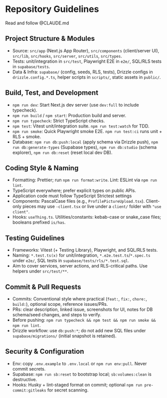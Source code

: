 # Repository Guidelines

Read and follow @CLAUDE.md

## Project Structure & Modules
- Source: `src/app` (Next.js App Router), `src/components` (client/server UI), `src/lib`, `src/hooks`, `src/server`, `src/utils`, `src/types`.
- Tests: unit/integration in `src/test`, Playwright E2E in `e2e/`, SQL/RLS tests in `supabase/tests`.
- Data & Infra: `supabase/` (config, seeds, RLS, tests), Drizzle configs in `drizzle.config.*.ts`, helper scripts in `scripts/`, static assets in `public/`.

## Build, Test, and Development
- `npm run dev`: Start Next.js dev server (use `dev:full` to include typecheck).
- `npm run build` / `npm start`: Production build and server.
- `npm run typecheck`: Strict TypeScript checks.
- `npm test`: Vitest unit/integration suite. `npm run test:watch` for TDD.
- `npm run smoke`: Quick Playwright smoke E2E. `npm run test:ci` runs unit + RLS + smoke.
- Database: `npm run db:push:local` (apply schema via Drizzle push), `npm run db:generate-types` (Supabase types), `npm run db:studio` (schema explorer), `npm run db:reset` (reset local dev DB).

## Coding Style & Naming
- Formatting: Prettier; run `npm run format:write`. Lint: ESLint via `npm run lint`.
- TypeScript everywhere; prefer explicit types on public APIs.
- Application code must follow TypeScript Strictest settings
- Components: PascalCase files (e.g., `ProfilePictureUpload.tsx`). Client-only pieces may use `-client.tsx` or live under a `client/` folder with `"use client"`.
- Hooks: `useThing.ts`. Utilities/constants: kebab-case or snake_case files; booleans prefixed `is/has`.

## Testing Guidelines
- Frameworks: Vitest (+ Testing Library), Playwright, and SQL/RLS tests.
- Naming: `*.test.ts(x)` for unit/integration, `*.e2e.test.ts`/`*.spec.ts` under `e2e/`, SQL tests in `supabase/tests/rls/*.test.sql`.
- Aim to cover services, server actions, and RLS-critical paths. Use helpers under `src/test/**`.

## Commit & Pull Requests
- Commits: Conventional style where practical (`feat:`, `fix:`, `chore:`, `build:`), optional scope, reference issues/PRs.
- PRs: clear description, linked issue, screenshots for UI, notes for DB schema/seed changes, and steps to verify.
- Before pushing: `npm run typecheck && npm test && npm run smoke && npm run lint`.
- Drizzle workflow: use `db:push:*`; do not add new SQL files under `supabase/migrations/` (initial snapshot is retained).

## Security & Configuration
- Env: copy `.env.example` to `.env.local` or `npm run env:pull`. Never commit secrets.
- Supabase: `npm run sb:reset` to bootstrap local; `sb:volumes:clean` is destructive.
- Hooks: Husky + lint-staged format on commit; optional `npm run pre-commit:gitleaks` for secret scanning.
